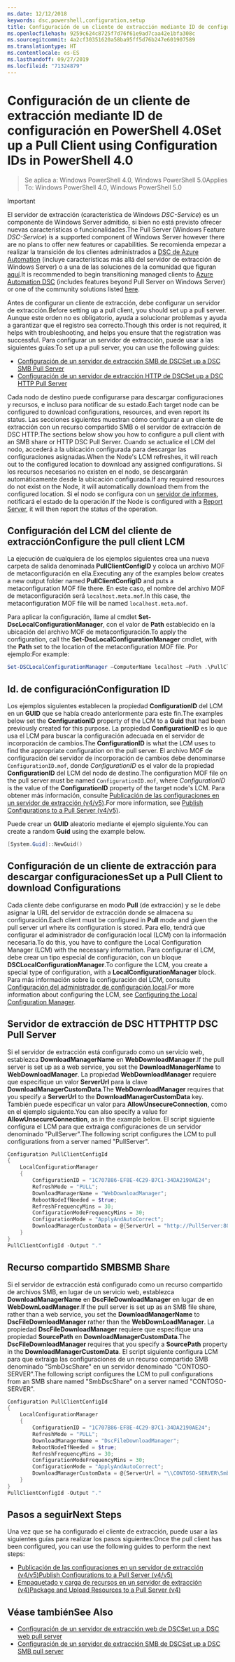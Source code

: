 ```yaml
---
ms.date: 12/12/2018
keywords: dsc,powershell,configuration,setup
title: Configuración de un cliente de extracción mediante ID de configuración en PowerShell 4.0
ms.openlocfilehash: 9259c624c8725f7d76f61e9ad7caa42e1bfa308c
ms.sourcegitcommit: 4a2cf30351620a58ba95ff5d76b247e601907589
ms.translationtype: HT
ms.contentlocale: es-ES
ms.lasthandoff: 09/27/2019
ms.locfileid: "71324879"
---
```

# <a name="set-up-a-pull-client-using-configuration-ids-in-powershell-40"></a><span data-ttu-id="17ae3-103">Configuración de un cliente de extracción mediante ID de configuración en PowerShell 4.0</span><span class="sxs-lookup"><span data-stu-id="17ae3-103">Set up a Pull Client using Configuration IDs in PowerShell 4.0</span></span>

><span data-ttu-id="17ae3-104">Se aplica a: Windows PowerShell 4.0, Windows PowerShell 5.0</span><span class="sxs-lookup"><span data-stu-id="17ae3-104">Applies To: Windows PowerShell 4.0, Windows PowerShell 5.0</span></span>

> [!IMPORTANT]
> <span data-ttu-id="17ae3-105">El servidor de extracción (característica de Windows *DSC-Service*) es un componente de Windows Server admitido, si bien no está previsto ofrecer nuevas características o funcionalidades.</span><span class="sxs-lookup"><span data-stu-id="17ae3-105">The Pull Server (Windows Feature *DSC-Service*) is a supported component of Windows Server however there are no plans to offer new features or capabilities.</span></span> <span data-ttu-id="17ae3-106">Se recomienda empezar a realizar la transición de los clientes administrados a [DSC de Azure Automation](/azure/automation/automation-dsc-getting-started) (incluye características más allá del servidor de extracción de Windows Server) o a una de las soluciones de la comunidad que figuran [aquí](pullserver.md#community-solutions-for-pull-service).</span><span class="sxs-lookup"><span data-stu-id="17ae3-106">It is recommended to begin transitioning managed clients to [Azure Automation DSC](/azure/automation/automation-dsc-getting-started) (includes features beyond Pull Server on Windows Server) or one of the community solutions listed [here](pullserver.md#community-solutions-for-pull-service).</span></span>

<span data-ttu-id="17ae3-107">Antes de configurar un cliente de extracción, debe configurar un servidor de extracción.</span><span class="sxs-lookup"><span data-stu-id="17ae3-107">Before setting up a pull client, you should set up a pull server.</span></span> <span data-ttu-id="17ae3-108">Aunque este orden no es obligatorio, ayuda a solucionar problemas y ayuda a garantizar que el registro sea correcto.</span><span class="sxs-lookup"><span data-stu-id="17ae3-108">Though this order is not required, it helps with troubleshooting, and helps you ensure that the registration was successful.</span></span> <span data-ttu-id="17ae3-109">Para configurar un servidor de extracción, puede usar a las siguientes guías:</span><span class="sxs-lookup"><span data-stu-id="17ae3-109">To set up a pull server, you can use the following guides:</span></span>

- [<span data-ttu-id="17ae3-110">Configuración de un servidor de extracción SMB de DSC</span><span class="sxs-lookup"><span data-stu-id="17ae3-110">Set up a DSC SMB Pull Server</span></span>](pullServerSmb.md)
- [<span data-ttu-id="17ae3-111">Configuración de un servidor de extracción HTTP de DSC</span><span class="sxs-lookup"><span data-stu-id="17ae3-111">Set up a DSC HTTP Pull Server</span></span>](pullServer.md)

<span data-ttu-id="17ae3-112">Cada nodo de destino puede configurarse para descargar configuraciones y recursos, e incluso para notificar de su estado.</span><span class="sxs-lookup"><span data-stu-id="17ae3-112">Each target node can be configured to download configurations, resources, and even report its status.</span></span> <span data-ttu-id="17ae3-113">Las secciones siguientes muestran cómo configurar a un cliente de extracción con un recurso compartido SMB o el servidor de extracción de DSC HTTP.</span><span class="sxs-lookup"><span data-stu-id="17ae3-113">The sections below show you how to configure a pull client with an SMB share or HTTP DSC Pull Server.</span></span> <span data-ttu-id="17ae3-114">Cuando se actualice el LCM del nodo, accederá a la ubicación configurada para descargar las configuraciones asignadas.</span><span class="sxs-lookup"><span data-stu-id="17ae3-114">When the Node's LCM refreshes, it will reach out to the configured location to download any assigned configurations.</span></span> <span data-ttu-id="17ae3-115">Si los recursos necesarios no existen en el nodo, se descargarán automáticamente desde la ubicación configurada.</span><span class="sxs-lookup"><span data-stu-id="17ae3-115">If any required resources do not exist on the Node, it will automatically download them from the configured location.</span></span> <span data-ttu-id="17ae3-116">Si el nodo se configura con un [servidor de informes](reportServer.md), notificará el estado de la operación.</span><span class="sxs-lookup"><span data-stu-id="17ae3-116">If the Node is configured with a [Report Server](reportServer.md), it will then report the status of the operation.</span></span>

## <a name="configure-the-pull-client-lcm"></a><span data-ttu-id="17ae3-117">Configuración del LCM del cliente de extracción</span><span class="sxs-lookup"><span data-stu-id="17ae3-117">Configure the pull client LCM</span></span>

<span data-ttu-id="17ae3-118">La ejecución de cualquiera de los ejemplos siguientes crea una nueva carpeta de salida denominada **PullClientConfigID** y coloca un archivo MOF de metaconfiguración en ella.</span><span class="sxs-lookup"><span data-stu-id="17ae3-118">Executing any of the examples below creates a new output folder named **PullClientConfigID** and puts a metaconfiguration MOF file there.</span></span> <span data-ttu-id="17ae3-119">En este caso, el nombre del archivo MOF de metaconfiguración será `localhost.meta.mof`.</span><span class="sxs-lookup"><span data-stu-id="17ae3-119">In this case, the metaconfiguration MOF file will be named `localhost.meta.mof`.</span></span>

<span data-ttu-id="17ae3-120">Para aplicar la configuración, llame al cmdlet **Set-DscLocalConfigurationManager**, con el valor de **Path** establecido en la ubicación del archivo MOF de metaconfiguración.</span><span class="sxs-lookup"><span data-stu-id="17ae3-120">To apply the configuration, call the **Set-DscLocalConfigurationManager** cmdlet, with the **Path** set to the location of the metaconfiguration MOF file.</span></span> <span data-ttu-id="17ae3-121">Por ejemplo:</span><span class="sxs-lookup"><span data-stu-id="17ae3-121">For example:</span></span>

```powershell
Set-DSCLocalConfigurationManager –ComputerName localhost –Path .\PullClientConfigId –Verbose.
```

## <a name="configuration-id"></a><span data-ttu-id="17ae3-122">Id. de configuración</span><span class="sxs-lookup"><span data-stu-id="17ae3-122">Configuration ID</span></span>

<span data-ttu-id="17ae3-123">Los ejemplos siguientes establecen la propiedad **ConfigurationID** del LCM en un **GUID** que se había creado anteriormente para este fin.</span><span class="sxs-lookup"><span data-stu-id="17ae3-123">The examples below set the **ConfigurationID** property of the LCM to a **Guid** that had been previously created for this purpose.</span></span> <span data-ttu-id="17ae3-124">La propiedad **ConfigurationID** es lo que usa el LCM para buscar la configuración adecuada en el servidor de incorporación de cambios.</span><span class="sxs-lookup"><span data-stu-id="17ae3-124">The **ConfigurationID** is what the LCM uses to find the appropriate configuration on the pull server.</span></span> <span data-ttu-id="17ae3-125">El archivo MOF de configuración del servidor de incorporación de cambios debe denominarse `ConfigurationID.mof`, donde *ConfigurationID* es el valor de la propiedad **ConfigurationID** del LCM del nodo de destino.</span><span class="sxs-lookup"><span data-stu-id="17ae3-125">The configuration MOF file on the pull server must be named `ConfigurationID.mof`, where *ConfigurationID* is the value of the **ConfigurationID** property of the target node's LCM.</span></span> <span data-ttu-id="17ae3-126">Para obtener más información, consulte [Publicación de las configuraciones en un servidor de extracción (v4/v5)](publishConfigs.md).</span><span class="sxs-lookup"><span data-stu-id="17ae3-126">For more information, see [Publish Configurations to a Pull Server (v4/v5)](publishConfigs.md).</span></span>

<span data-ttu-id="17ae3-127">Puede crear un **GUID** aleatorio mediante el ejemplo siguiente.</span><span class="sxs-lookup"><span data-stu-id="17ae3-127">You can create a random **Guid** using the example below.</span></span>

```powershell
[System.Guid]::NewGuid()
```

## <a name="set-up-a-pull-client-to-download-configurations"></a><span data-ttu-id="17ae3-128">Configuración de un cliente de extracción para descargar configuraciones</span><span class="sxs-lookup"><span data-stu-id="17ae3-128">Set up a Pull Client to download Configurations</span></span>

<span data-ttu-id="17ae3-129">Cada cliente debe configurarse en modo **Pull** (de extracción) y se le debe asignar la URL del servidor de extracción donde se almacena su configuración.</span><span class="sxs-lookup"><span data-stu-id="17ae3-129">Each client must be configured in **Pull** mode and given the pull server url where its configuration is stored.</span></span> <span data-ttu-id="17ae3-130">Para ello, tendrá que configurar el administrador de configuración local (LCM) con la información necesaria.</span><span class="sxs-lookup"><span data-stu-id="17ae3-130">To do this, you have to configure the Local Configuration Manager (LCM) with the necessary information.</span></span> <span data-ttu-id="17ae3-131">Para configurar el LCM, debe crear un tipo especial de configuración, con un bloque **DSCLocalConfigurationManager**.</span><span class="sxs-lookup"><span data-stu-id="17ae3-131">To configure the LCM, you create a special type of configuration, with a **LocalConfigurationManager** block.</span></span> <span data-ttu-id="17ae3-132">Para más información sobre la configuración del LCM, consulte [Configuración del administrador de configuración local](../managing-nodes/metaConfig4.md).</span><span class="sxs-lookup"><span data-stu-id="17ae3-132">For more information about configuring the LCM, see [Configuring the Local Configuration Manager](../managing-nodes/metaConfig4.md).</span></span>

## <a name="http-dsc-pull-server"></a><span data-ttu-id="17ae3-133">Servidor de extracción de DSC HTTP</span><span class="sxs-lookup"><span data-stu-id="17ae3-133">HTTP DSC Pull Server</span></span>

<span data-ttu-id="17ae3-134">Si el servidor de extracción está configurado como un servicio web, establezca **DownloadManagerName** en **WebDownloadManager**.</span><span class="sxs-lookup"><span data-stu-id="17ae3-134">If the pull server is set up as a web service, you set the **DownloadManagerName** to **WebDownloadManager**.</span></span> <span data-ttu-id="17ae3-135">La propiedad **WebDownloadManager** requiere que especifique un valor **ServerUrl** para la clave **DownloadManagerCustomData**.</span><span class="sxs-lookup"><span data-stu-id="17ae3-135">The **WebDownloadManager** requires that you specify a **ServerUrl** to the **DownloadManagerCustomData** key.</span></span> <span data-ttu-id="17ae3-136">También puede especificar un valor para **AllowUnsecureConnection**, como en el ejemplo siguiente.</span><span class="sxs-lookup"><span data-stu-id="17ae3-136">You can also specify a value for **AllowUnsecureConnection**, as in the example below.</span></span> <span data-ttu-id="17ae3-137">El script siguiente configura el LCM para que extraiga configuraciones de un servidor denominado "PullServer".</span><span class="sxs-lookup"><span data-stu-id="17ae3-137">The following script configures the LCM to pull configurations from a server named "PullServer".</span></span>

```powershell
Configuration PullClientConfigId
{
    LocalConfigurationManager
    {
        ConfigurationID = "1C707B86-EF8E-4C29-B7C1-34DA2190AE24";
        RefreshMode = "PULL";
        DownloadManagerName = "WebDownloadManager";
        RebootNodeIfNeeded = $true;
        RefreshFrequencyMins = 30;
        ConfigurationModeFrequencyMins = 30;
        ConfigurationMode = "ApplyAndAutoCorrect";
        DownloadManagerCustomData = @{ServerUrl = "http://PullServer:8080/PSDSCPullServer/PSDSCPullServer.svc"; AllowUnsecureConnection = "TRUE"}
    }
}
PullClientConfigId -Output "."
```

## <a name="smb-share"></a><span data-ttu-id="17ae3-138">Recurso compartido SMB</span><span class="sxs-lookup"><span data-stu-id="17ae3-138">SMB Share</span></span>

<span data-ttu-id="17ae3-139">Si el servidor de extracción está configurado como un recurso compartido de archivos SMB, en lugar de un servicio web, establezca **DownloadManagerName** en **DscFileDownloadManager** en lugar de en **WebDownLoadManager**.</span><span class="sxs-lookup"><span data-stu-id="17ae3-139">If the pull server is set up as an SMB file share, rather than a web service, you set the **DownloadManagerName** to **DscFileDownloadManager** rather than the **WebDownLoadManager**.</span></span> <span data-ttu-id="17ae3-140">La propiedad **DscFileDownloadManager** requiere que especifique una propiedad **SourcePath** en **DownloadManagerCustomData**.</span><span class="sxs-lookup"><span data-stu-id="17ae3-140">The **DscFileDownloadManager** requires that you specify a **SourcePath** property in the **DownloadManagerCustomData**.</span></span> <span data-ttu-id="17ae3-141">El script siguiente configura LCM para que extraiga las configuraciones de un recurso compartido SMB denominado "SmbDscShare" en un servidor denominado "CONTOSO-SERVER".</span><span class="sxs-lookup"><span data-stu-id="17ae3-141">The following script configures the LCM to pull configurations from an SMB share named "SmbDscShare" on a server named "CONTOSO-SERVER".</span></span>

```powershell
Configuration PullClientConfigId
{
    LocalConfigurationManager
    {
        ConfigurationID = "1C707B86-EF8E-4C29-B7C1-34DA2190AE24";
        RefreshMode = "PULL";
        DownloadManagerName = "DscFileDownloadManager";
        RebootNodeIfNeeded = $true;
        RefreshFrequencyMins = 30;
        ConfigurationModeFrequencyMins = 30;
        ConfigurationMode = "ApplyAndAutoCorrect";
        DownloadManagerCustomData = @{ServerUrl = "\\CONTOSO-SERVER\SmbDscShare"}
    }
}
PullClientConfigId -Output "."
```

## <a name="next-steps"></a><span data-ttu-id="17ae3-142">Pasos a seguir</span><span class="sxs-lookup"><span data-stu-id="17ae3-142">Next Steps</span></span>

<span data-ttu-id="17ae3-143">Una vez que se ha configurado el cliente de extracción, puede usar a las siguientes guías para realizar los pasos siguientes:</span><span class="sxs-lookup"><span data-stu-id="17ae3-143">Once the pull client has been configured, you can use the following guides to perform the next steps:</span></span>

- [<span data-ttu-id="17ae3-144">Publicación de las configuraciones en un servidor de extracción (v4/v5)</span><span class="sxs-lookup"><span data-stu-id="17ae3-144">Publish Configurations to a Pull Server (v4/v5)</span></span>](publishConfigs.md)
- [<span data-ttu-id="17ae3-145">Empaquetado y carga de recursos en un servidor de extracción (v4)</span><span class="sxs-lookup"><span data-stu-id="17ae3-145">Package and Upload Resources to a Pull Server (v4)</span></span>](package-upload-resources.md)

## <a name="see-also"></a><span data-ttu-id="17ae3-146">Véase también</span><span class="sxs-lookup"><span data-stu-id="17ae3-146">See Also</span></span>

- [<span data-ttu-id="17ae3-147">Configuración de un servidor de extracción web de DSC</span><span class="sxs-lookup"><span data-stu-id="17ae3-147">Set up a DSC web pull server</span></span>](pullServer.md)
- [<span data-ttu-id="17ae3-148">Configuración de un servidor de extracción SMB de DSC</span><span class="sxs-lookup"><span data-stu-id="17ae3-148">Set up a DSC SMB pull server</span></span>](pullServerSMB.md)
